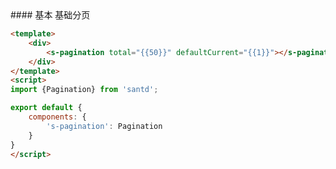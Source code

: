 <codebox>
#### 基本
基础分页

```html
<template>
    <div>
        <s-pagination total="{{50}}" defaultCurrent="{{1}}"></s-pagination>
    </div>
</template>
<script>
import {Pagination} from 'santd';

export default {
    components: {
        's-pagination': Pagination
    }
}
</script>
```
</codebox>

